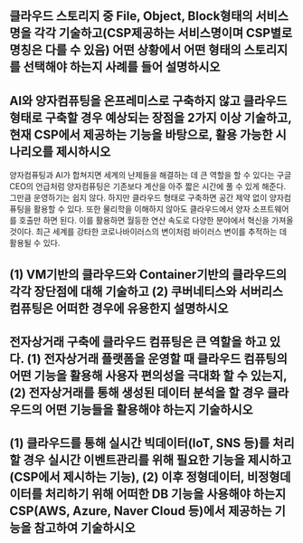 ## 클라우드 스토리지 중 File, Object, Block형태의 서비스 명을 각각 기술하고(CSP제공하는 서비스명이며 CSP별로 명칭은 다를 수 있음) 어떤 상황에서 어떤 형태의 스토리지를 선택해야 하는지 사례를 들어 설명하시오

## AI와 양자컴퓨팅을 온프레미스로 구축하지 않고 클라우드 형태로 구축할 경우 예상되는 장점을 2가지 이상 기술하고, 현재 CSP에서 제공하는 기능을 바탕으로, 활용 가능한 시나리오를 제시하시오

양자컴퓨팅과 AI가 합쳐지면 세계의 난제들을 해결하는 데 큰 역할을 할 수 있다는 구글 CEO의 언급처럼 양자컴퓨팅은 기존보다 계산을 아주 짧은 시간에 풀 수 있게 해준다. 그만큼 운영하기는 쉽지 않다. 하지만 클라우드 형태로 구축하면 공간 제약 없이 양자컴퓨팅을 활용할 수 있다. 또한 물리학을 이해하지 않아도 클라우드에서 양자 소프트웨어를 호출만 하면 된다. 이를 활용하면 월등한 연산 속도로 다양한 분야에서 혁신을 가져올 것이다. 최근 세계를 강타한 코로나바이러스의 변이처럼 바이러스 변이를 추적하는 데 활용될 수 있다.

## (1) VM기반의 클라우드와 Container기반의 클라우드의 각각 장단점에 대해 기술하고 (2) 쿠버네티스와 서버리스 컴퓨팅은 어떠한 경우에 유용한지 설명하시오

## 전자상거래 구축에 클라우드 컴퓨팅은 큰 역할을 하고 있다. (1) 전자상거래 플랫폼을 운영할 때 클라우드 컴퓨팅의 어떤 기능을 활용해 사용자 편의성을 극대화 할 수 있는지, (2) 전자상거래를 통해 생성된 데이터 분석을 할 경우 클라우드의 어떤 기능들을 활용해야 하는지 기술하시오

## (1) 클라우드를 통해 실시간 빅데이터(IoT, SNS 등)를 처리할 경우 실시간 이벤트관리를 위해 필요한 기능을 제시하고(CSP에서 제시하는 기능), (2) 이후 정형데이터, 비정형데이터를 처리하기 위해 어떠한 DB 기능을 사용해야 하는지 CSP(AWS, Azure, Naver Cloud 등)에서 제공하는 기능을 참고하여 기술하시오
